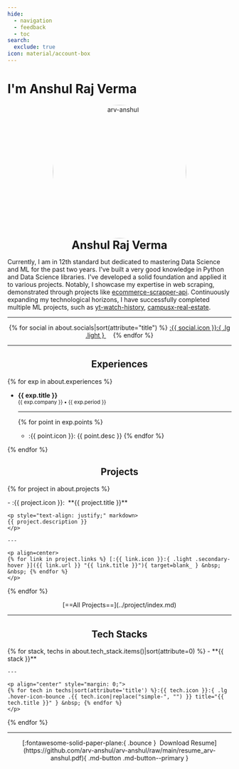 ```yaml
---
hide:
  - navigation
  - feedback
  - toc
search:
  exclude: true
icon: material/account-box
---
```


# I'm Anshul Raj Verma

<style>
  @media (min-width: 900px) {
    main > div > div.md-content {
      max-width: 75%;
      margin: auto;
    }
  }
  article > h1 { display: none; }
  #my-projects-index { display: none; }
</style>

<p style="text-align: center; margin: 0px;" markdown>
  <img src="https://avatars.githubusercontent.com/u/111767754?v=4" alt="arv-anshul" style="width: 300px; border-radius: 50%;" />
  <p class="light" style="text-align: center; font-size: 25px; margin: 0px;"><strong>Anshul Raj Verma</strong></p>
</p>

<p style="text-align: justify;" markdown>

Currently, I am in 12th standard but dedicated to mastering Data Science and ML for the past two years.
I've built a very good knowledge in Python and Data Science libraries.
I've developed a solid foundation and applied it to various projects.
Notably, I showcase my expertise in web scraping, demonstrated through projects like [ecommerce-scrapper-api].
Continuously expanding my technological horizons, I have successfully completed multiple ML projects, such as [yt-watch-history], [campusx-real-estate].

</p>

[yt-watch-history]: https://github.com/arv-anshul/yt-watch-history
[campusx-real-estate]: https://github.com/arv-anshul/campusx-real-estate
[ecommerce-scrapper-api]: https://github.com/arv-anshul/ecommerce-scrapper-api

---

<p align="center" markdown>
{% for social in about.socials|sort(attribute="title") %}
<a href="{{ social.url }}" title="{{ social.title }}" > :{{ social.icon }}:{ .lg .light } </a>&nbsp; &nbsp;
{% endfor %}
</p>

---

<h2 class="light" align="center"><strong>Experiences</strong></h2>

{% for exp in about.experiences %}

<div class="grid cards" markdown>

  - **{{ exp.title }}**<br>
    <small>{{ exp.company }} **•** {{ exp.period }}</small>

    ---

    {% for point in exp.points %}
    - :{{ point.icon }}: {{ point.desc }}
    {% endfor %}

</div>

{% endfor %}

<h2 class="light" align="center"><strong>Projects</strong></h2>

{% for project in about.projects %}
<div class="grid cards" markdown>
  - :{{ project.icon }}:&nbsp; **{{ project.title }}**

    <p style="text-align: justify;" markdown>
    {{ project.description }}
    </p>

    ---

    <p align=center>
    {% for link in project.links %} [:{{ link.icon }}:{ .light .secondary-hover }]({{ link.url }} "{{ link.title }}"){ target=blank_ } &nbsp; &nbsp; {% endfor %}
    </p>
</div>
{% endfor %}

<p align="center" markdown>[==All Projects==](../project/index.md)</p>

---

<h2 class="light" align="center"><strong>Tech Stacks</strong></h2>

<div class="grid cards" markdown>
{% for stack, techs in about.tech_stack.items()|sort(attribute=0) %}
  - **{{ stack }}**

    ---

    <p align="center" style="margin: 0;">
    {% for tech in techs|sort(attribute='title') %}:{{ tech.icon }}:{ .lg .hover-icon-bounce .{{ tech.icon|replace("simple-", "") }} title="{{ tech.title }}" } &nbsp; {% endfor %}
    </p>
{% endfor %}
</div>

---

<p align="center" markdown>
[:fontawesome-solid-paper-plane:{ .bounce }&nbsp; Download Resume](https://github.com/arv-anshul/arv-anshul/raw/main/resume_arv-anshul.pdf){ .md-button .md-button--primary }
</p>
